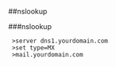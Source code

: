 
##nslookup

###nslookup
```network
 >server dns1.yourdomain.com
 >set type=MX
 >mail.yourdomain.com
 ```


